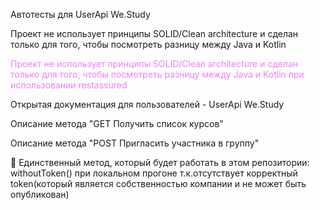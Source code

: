 Автотесты для UserApi We.Study

Проект не использует принципы SOLID/Clean architecture и сделан только для того, чтобы посмотреть разницу между Java и Kotlin

<span style="color: violet">Проект не использует принципы SOLID/Clean architecture и сделан только для того, чтобы посмотреть разницу между Java и Kotlin при использовании restassured
</span>

Открытая документация для пользователей - UserApi We.Study

Описание метода "GET Получить список курсов"

Описание метода "POST Пригласить участника в группу"

🚨 Единственный метод, который будет работать в этом репозитории: withoutToken() при локальном прогоне т.к.отсутствует корректный token(который является собственностью компании и не может быть опубликован)